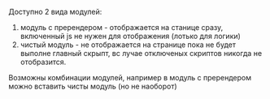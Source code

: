Доступно 2 вида модулей:
  1. модуль с пререндером - отображается на станице сразу, включенный js не нужен для отображения (лотько для логики)
  2. чистый модуль - не отображается на странице пока не будет выполне главный скрыпт, вс лучае отключеных скриптов никогда не отобразится.
  
 Возможны комбинации модулей, например в модуль с пререндером можно вставить чисты модуль (но не наоборот)